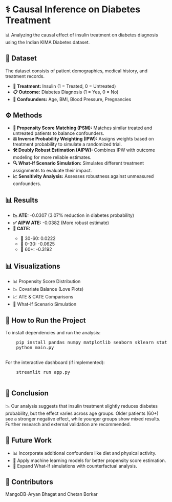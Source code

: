 <!DOCTYPE html>
<html>
<head>
    <title>Causal Inference on Diabetes Treatment</title>
</head>
<body>
    <h1>⚕️ Causal Inference on Diabetes Treatment</h1>
    <p>📊 Analyzing the causal effect of insulin treatment on diabetes diagnosis using the Indian KIMA Diabetes dataset.</p>
    
   <h2>📂 Dataset</h2>
    <p>The dataset consists of patient demographics, medical history, and treatment records.</p>
    <ul>
        <li><strong>💉 Treatment:</strong> Insulin (1 = Treated, 0 = Untreated)</li>
        <li><strong>📋 Outcome:</strong> Diabetes Diagnosis (1 = Yes, 0 = No)</li>
        <li><strong>📌 Confounders:</strong> Age, BMI, Blood Pressure, Pregnancies</li>
    </ul>
    
 <h2>⚙️ Methods</h2>
    <ul>
        <li><strong>🔗 Propensity Score Matching (PSM):</strong> Matches similar treated and untreated patients to balance confounders.</li>
        <li><strong>⚖️ Inverse Probability Weighting (IPW):</strong> Assigns weights based on treatment probability to simulate a randomized trial.</li>
        <li><strong>🛠️ Doubly Robust Estimation (AIPW):</strong> Combines IPW with outcome modeling for more reliable estimates.</li>
        <li><strong>🔍 What-If Scenario Simulation:</strong> Simulates different treatment assignments to evaluate their impact.</li>
        <li><strong>📈 Sensitivity Analysis:</strong> Assesses robustness against unmeasured confounders.</li>
    </ul>
    
 <h2>📊 Results</h2>
    <ul>
        <li><strong>📉 ATE:</strong> -0.0307 (3.07% reduction in diabetes probability)</li>
        <li><strong>✅ AIPW ATE:</strong> -0.0382 (More robust estimate)</li>
        <li><strong>📌 CATE:</strong></li>
        <ul>
            <li>👥 30-60: 0.0222</li>
            <li>🧒 0-30: -0.0625</li>
            <li>👴 60+: -0.3192</li>
        </ul>
    </ul>
    
 <h2>📊 Visualizations</h2>
    <ul>
        <li>📊 Propensity Score Distribution</li>
        <li>📉 Covariate Balance (Love Plots)</li>
        <li>📈 ATE & CATE Comparisons</li>
        <li>🔄 What-If Scenario Simulation</li>
    </ul>
    
 <h2>🚀 How to Run the Project</h2>
    <p>To install dependencies and run the analysis:</p>
    <pre>
    pip install pandas numpy matplotlib seaborn sklearn statsmodels dowhy
    python main.py
    </pre>
    <p>For the interactive dashboard (if implemented):</p>
    <pre>
    streamlit run app.py
    </pre>
    
 <h2>📌 Conclusion</h2>
    <p>📉 Our analysis suggests that insulin treatment slightly reduces diabetes probability, but the effect varies across age groups. Older patients (60+) see a stronger negative effect, while younger groups show mixed results. Further research and external validation are recommended.</p>
    
 <h2>🔮 Future Work</h2>
    <ul>
        <li>📊 Incorporate additional confounders like diet and physical activity.</li>
        <li>🤖 Apply machine learning models for better propensity score estimation.</li>
        <li>🔄 Expand What-If simulations with counterfactual analysis.</li>
    </ul>
    
   <h2>👥 Contributors</h2>
    <p>MangoDB-Aryan Bhagat and Chetan Borkar</p>
</body>
</html>
